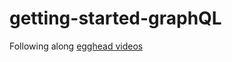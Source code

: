# getting-started-graphQL

Following along [egghead videos](https://egghead.io/lessons/javascript-create-a-graphql-schema)
